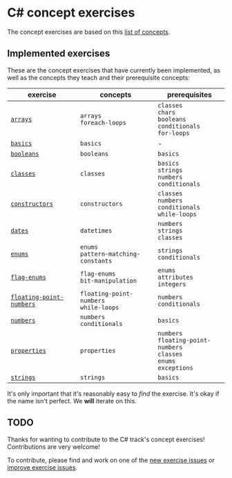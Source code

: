 # C&#35; concept exercises

The concept exercises are based on this [list of concepts][reference-shared].

## Implemented exercises

These are the concept exercises that have currently been implemented, as well as the concepts they teach and their prerequisite concepts:

| exercise                                                            | concepts                                   | prerequisites                                                                     |
| ------------------------------------------------------------------- | ------------------------------------------ | --------------------------------------------------------------------------------- |
| [`arrays`][concept-exercise-arrays]                                 | `arrays`<br/>`foreach-loops`               | `classes`<br/>`chars`<br/>`booleans`<br/>`conditionals`<br/>`for-loops`           |
| [`basics`][concept-exercise-basics]                                 | `basics`                                   | -                                                                                 |
| [`booleans`][concept-exercise-booleans]                             | `booleans`                                 | `basics`                                                                          |
| [`classes`][concept-exercise-classes]                               | `classes`                                  | `basics`<br/>`strings`<br/>`numbers`<br/>`conditionals`                           |
| [`constructors`][concept-exercise-constructors]                     | `constructors`                             | `classes`<br/>`numbers`<br/>`conditionals`<br/>`while-loops`                      |
| [`dates`][concept-exercise-datetimes]                               | `datetimes`                                | `numbers`<br/>`strings`<br/>`classes`                                             |
| [`enums`][concept-exercise-enums]                                   | `enums`<br/>`pattern-matching-constants`   | `strings`<br/>`conditionals`                                                      |
| [`flag-enums`][concept-exercise-flag-enums]                         | `flag-enums`<br/>`bit-manipulation`        | `enums`<br/>`attributes`</br>`integers`                                           |
| [`floating-point-numbers`][concept-exercise-floating-point-numbers] | `floating-point-numbers`<br/>`while-loops` | `numbers`<br/>`conditionals`                                                      |
| [`numbers`][concept-exercise-numbers]                               | `numbers`<br/>`conditionals`               | `basics`                                                                          |
| [`properties`][concept-exercise-properties]                         | `properties`                               | `numbers`<br/>`floating-point-numbers`<br/>`classes`<br/>`enums`<br/>`exceptions` |
| [`strings`][concept-exercise-strings]                               | `strings`                                  | `basics`                                                                          |

It's only important that it's reasonably easy to _find_ the exercise. It's okay if the name isn't perfect. We **will** iterate on this.

## TODO

Thanks for wanting to contribute to the C# track's concept exercises! Contributions are very welcome!

To contribute, please find and work on one of the [new exercise issues][issues-new-exercise] or [improve exercise issues][issues-improve-exercise].

[reference-shared]: ../../reference/README.md
[reference]: ./reference.md
[concept-exercises]: ./concept/README.md
[concept-exercise-arrays]: ./arrays/.meta/design.md
[concept-exercise-basics]: ./basics/.meta/design.md
[concept-exercise-booleans]: ./booleans/.meta/design.md
[concept-exercise-classes]: ./classes/.meta/design.md
[concept-exercise-constructors]: ./constructors/.meta/design.md
[concept-exercise-flag-enums]: ./flag-enums/.meta/design.md
[concept-exercise-datetimes]: ./datetimes/.meta/design.md
[concept-exercise-enums]: ./enums/.meta/design.md
[concept-exercise-floating-point-numbers]: ./floating-point-numbers/.meta/design.md
[concept-exercise-numbers]: ./numbers/.meta/design.md
[concept-exercise-properties]: ./properties/.meta/design.md
[concept-exercise-strings]: ./strings/.meta/design.md
[issues-new-exercise]: https://github.com/exercism/v3/issues?utf8=%E2%9C%93&q=is%3Aopen+label%3Atrack%2Fcsharp+label%3Atype%2Fnew-exercise+label%3Astatus%2Fhelp-wanted
[issues-improve-exercise]: https://github.com/exercism/v3/issues?utf8=%E2%9C%93&q=is%3Aopen+label%3Atrack%2Fcsharp+label%3Atype%2Fimprove-exercise+label%3Astatus%2Fhelp-wanted
